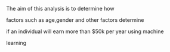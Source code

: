 The aim of this analysis is to determine how 

factors such as age,gender and other factors determine

if an individual will earn more than $50k per year using machine 

learning

